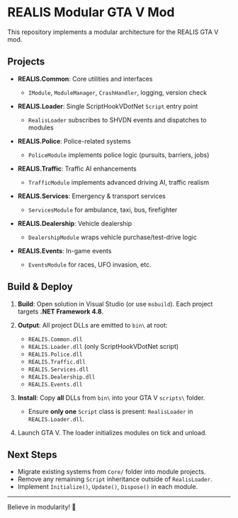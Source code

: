 # REALIS Modular GTA V Mod

This repository implements a modular architecture for the REALIS GTA V mod.

## Projects

- **REALIS.Common**: Core utilities and interfaces
  - `IModule`, `ModuleManager`, `CrashHandler`, logging, version check

- **REALIS.Loader**: Single ScriptHookVDotNet `Script` entry point
  - `RealisLoader` subscribes to SHVDN events and dispatches to modules

- **REALIS.Police**: Police-related systems
  - `PoliceModule` implements police logic (pursuits, barriers, jobs)

- **REALIS.Traffic**: Traffic AI enhancements
  - `TrafficModule` implements advanced driving AI, traffic realism

- **REALIS.Services**: Emergency & transport services
  - `ServicesModule` for ambulance, taxi, bus, firefighter

- **REALIS.Dealership**: Vehicle dealership
  - `DealershipModule` wraps vehicle purchase/test-drive logic

- **REALIS.Events**: In-game events
  - `EventsModule` for races, UFO invasion, etc.

## Build & Deploy

1. **Build**: Open solution in Visual Studio (or use `msbuild`).
   Each project targets **.NET Framework 4.8**.

2. **Output**: All project DLLs are emitted to `bin\` at root:
   - `REALIS.Common.dll`
   - `REALIS.Loader.dll` (only ScriptHookVDotNet script)
   - `REALIS.Police.dll`
   - `REALIS.Traffic.dll`
   - `REALIS.Services.dll`
   - `REALIS.Dealership.dll`
   - `REALIS.Events.dll`

3. **Install**: Copy **all** DLLs from `bin\` into your GTA V `scripts\` folder.
   - Ensure **only one** `Script` class is present: `RealisLoader` in `REALIS.Loader.dll`.

4. Launch GTA V. The loader initializes modules on tick and unload.

## Next Steps

- Migrate existing systems from `Core/` folder into module projects.
- Remove any remaining `Script` inheritance outside of `RealisLoader`.
- Implement `Initialize()`, `Update()`, `Dispose()` in each module.

---
Believe in modularity! 🚀 